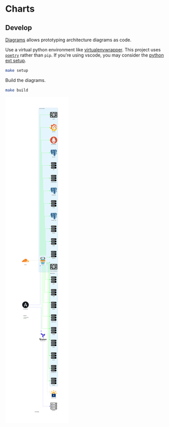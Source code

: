 # Charts

## Develop

[Diagrams](https://github.com/mingrammer/diagrams) allows prototyping architecture diagrams as code.

Use a virtual python environment like [virtualenvwrapper](https://wiki.archlinux.org/title/Python/Virtual_environment#virtualenvwrapper). This project uses [`poetry`](https://python-poetry.org/) rather than `pip`. If you're using vscode, you may consider the [python ext setup](https://code.visualstudio.com/docs/languages/python#_environments).

```sh
make setup
```

Build the diagrams.

```sh
make build
```

![homelab's architecture diagram](./homelab.png)
